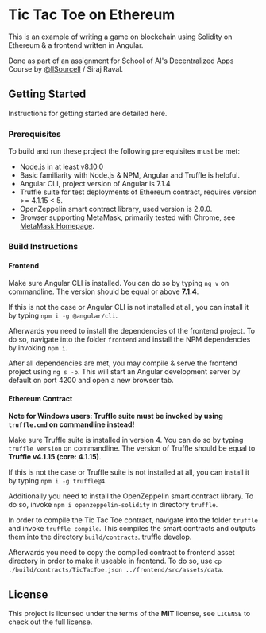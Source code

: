 # Tic Tac Toe on Ethereum

This is an example of writing a game on blockchain using Solidity on Ethereum & a frontend written in Angular.

Done as part of an assignment for School of AI's Decentralized Apps Course by [@llSourcell]( https://github.com/llSourcell) / Siraj Raval.

## Getting Started

Instructions for getting started are detailed here.

### Prerequisites

To build and run these project the following prerequisites must be met:

* Node.js in at least v8.10.0
* Basic familiarity with Node.js & NPM, Angular and Truffle is helpful.
* Angular CLI, project version of Angular is 7.1.4
* Truffle suite for test deployments of Ethereum contract, requires version >= 4.1.15 < 5.
* OpenZeppelin smart contract library, used version is 2.0.0.
* Browser supporting MetaMask, primarily tested with Chrome, see [MetaMask Homepage](https://metamask.io).

### Build Instructions

#### Frontend

Make sure Angular CLI is installed.
You can do so by typing `ng v` on commandline.
The version should be equal or above  **7.1.4**.

If this is not the case or Angular CLI is not installed at all, you can install it by typing `npm i -g @angular/cli`.

Afterwards you need to install the dependencies of the frontend project.
To do so, navigate into the folder `frontend` and install the NPM dependencies by invoking `npm i`.

After all dependencies are met, you may compile & serve the frontend project using `ng s -o`.
This will start an Angular development server by default on port 4200 and open a new browser tab.

#### Ethereum Contract

**Note for Windows users: Truffle suite must be invoked by using `truffle.cmd` on commandline instead!**

Make sure Truffle suite is installed in version 4.
You can do so by typing `truffle version` on commandline.
The version of Truffle should be equal to **Truffle v4.1.15 (core: 4.1.15)**.

If this is not the case or Truffle suite is not installed at all, you can install it by typing `npm i -g truffle@4`.

Additionally you need to install the OpenZeppelin smart contract library.
To do so, invoke `npm i openzeppelin-solidity` in directory `truffle`.

In order to compile the Tic Tac Toe contract, navigate into the folder `truffle` and invoke `truffle compile`.
This compiles the smart contracts and outputs them into the directory `build/contracts`.
truffle develop.

Afterwards you need to copy the compiled contract to frontend asset directory in order to make it useable in frontend.
To do so, use `cp ./build/contracts/TicTacToe.json ../frontend/src/assets/data`.

## License

This project is licensed under the terms of the **MIT** license, see `LICENSE` to check out the full license.